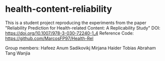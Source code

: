 # health-content-reliability

This is a student project reproducing the experiments from the paper "Reliability Prediction for Health-related Content: A Replicability Study"
DOI: https://doi.org/10.1007/978-3-030-72240-1_4
Reference Code: https://github.com/MarcosFP97/Health-Rel 

Group members:
Hafeez Anum
Sadikovikj Mirjana
Haider Tobias Abraham
Tang Wanjia
